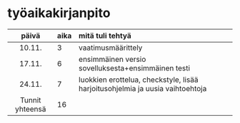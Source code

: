 # työaikakirjanpito

| päivä | aika | mitä tuli tehtyä  |
| :----:|:-----| :-----|
| 10.11. | 3    | vaatimusmäärittely |
| 17.11. | 6    |ensimmäinen versio sovelluksesta+ensimmäinen testi|
| 24.11. | 7    |luokkien erottelua, checkstyle, lisää harjoitusohjelmia ja uusia vaihtoehtoja|
|Tunnit yhteensä| 16|
